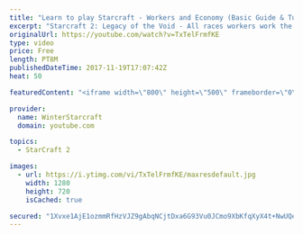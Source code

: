 ```yaml
---
title: "Learn to play Starcraft - Workers and Economy (Basic Guide & Tutorial)"
excerpt: "Starcraft 2: Legacy of the Void - All races workers work the same (mule notwithstanding!)  Wiki on mining: http://wiki.teamliquid.net/starcraft2/Mining_Minerals"
originalUrl: https://youtube.com/watch?v=TxTelFrmfKE
type: video
price: Free
length: PT8M
publishedDateTime: 2017-11-19T17:07:42Z
heat: 50

featuredContent: "<iframe width=\"800\" height=\"500\" frameborder=\"0\" src=\"https://www.youtube.com/embed/TxTelFrmfKE\" allow=\"accelerometer; autoplay; encrypted-media; gyroscope; picture-in-picture\" allowfullscreen></iframe>"

provider:
  name: WinterStarcraft
  domain: youtube.com

topics:
  - StarCraft 2

images:
  - url: https://i.ytimg.com/vi/TxTelFrmfKE/maxresdefault.jpg
    width: 1280
    height: 720
    isCached: true

secured: "1Xvxe1AjE1ozmmRfHzVJZ9gAbqNCjtDxa6G93Vu0JCmo9XbKfqXyX4t+NwUQeH6B7ws6FypfnXtIN0eYVpoZSGK3+VC8PmunNZll+tMN3uX3YNL2K/k1Ln26Wn6Nazhhhqzzf77Za6TVpiHuGSUvXpJKScDTW5hrjUmqJOA19u2DRyvQztCaF+DkG+Zcfsrd+6jDjM0GHboc0pzqMT6jG9ZZeCaUDQy8qWJCBrivf4c4VRy9nTpPGEKq6Zfnqwu/JyVYFh76riSgSHLnn8IIcwEC0TNXVoamJUA9JqKgP/IBhCRDncg//7s6GI4uy9LYZl8UieCtdIUkq5VOE5HVtTC/XP+XEeeJIaZdvPuGv8YTPzAad2Ss29dzPrAfbv6MTF5ihAoFHj4D51rI4ibs4lyyvRr6fA3+eK6RCu2GwU4=;HByBgitEPvRASxPtI3u9EQ=="
---
```


